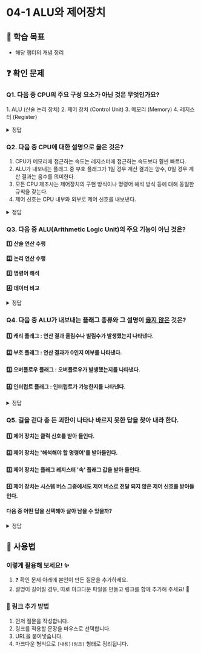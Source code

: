 # 04-1 ALU와 제어장치

## 📌 학습 목표
- 해당 챕터의 개념 정리

## ❓ 확인 문제

### Q1. 다음 중 CPU의 주요 구성 요소가 아닌 것은 무엇인가요?

1️. ALU (산술 논리 장치)
2️. 제어 장치 (Control Unit)
3️. 메모리 (Memory)
4️. 레지스터 (Register)

<details>
<summary>정답</summary>

3️. 메모리 (Memory) X

- **3. 메모리**   
  - 메모리는 CPU외부에 존재하는 장치로, CPU가 필요할 때 데이터를 저장하거나 불러오는 역할을 합니다.
  - CPU 내부의 구성 요소는 아니지만, 명령어와 데이터를 저장하는 중요한 요소입니다.

**[해설]**

- **1. ALU(Arithmetic Logic Unit) - 산술 논리 장치**   
  - 덧셈, 뺄셈 등의 **산술 연산**과 AND, OR 같은 **논리 연산**을 주로 수행합니다.

- **2. 제어장치(Control Unit)**   
  - 프로그램 명령어를 해석하고. **CPU 내부 장치 및 외부 장치의 동작** 을 제어합니다
  - 연산 순서를 조정하며, 데이터 흐름을 관리하는 역할을 합니다.
  
- **4. 레지스터(Register)**  ❌ 
  - CPU 내부에 존재하는 **고속 임시 저장소**로, 연산에 필요한 데이터를 저장하고 관리합니다.
  - 메모리보다 속도가 빠르며, 연산 시 자주 사용합니다.
---

</details>

### Q2. 다음 중 **CPU에 대한 설명으로 옳은 것**은?

1. CPU가 메모리에 접근하는 속도는 레지스터에 접근하는 속도보다 훨씬 빠르다. 
2. ALU가 내보내는 플래그 중 부호 플래그가 1일 경우 계산 결과는 양수, 0일 경우 계산 결과는 음수를 의미한다. 
3. 모든 CPU 제조사는 제어장치의 구현 방식이나 명령어 해석 방식 등에 대해 동일한 규칙을 갖는다. 
4. 제어 신호는 CPU 내부와 외부로 제어 신호를 내보낸다.

<details>
<summary>정답</summary>

④ 제어 신호는 CPU 내부와 외부로 제어 신호를 내보낸다.

**[해설]**  

- **① CPU가 메모리에 접근하는 속도는 레지스터에 접근하는 속도보다 훨씬 빠르다.**  ❌ 
  - CPU의 **레지스터(Register)는 CPU 내부에 위치하여 가장 빠르게 접근할 수 있는 저장 공간**이다.  
  - 반면, **메모리(RAM)는 CPU 외부에 위치하며, 데이터를 읽고 쓰기 위해 버스를 통해 접근해야 하므로 속도가 상대적으로 느리다.**  
  - 일반적으로 **레지스터 > 캐시 메모리 > RAM > SSD/HDD 순으로 접근 속도가 빠르다.**  

- **② ALU가 내보내는 플래그 중 부호 플래그가 1일 경우 계산 결과는 양수, 0일 경우 계산 결과는 음수를 의미한다.**  ❌
  - **부호 플래그(Sign Flag, SF)**는 연산 결과의 최상위 비트(MSB, Most Significant Bit)를 나타내는 플래그이다.  
  - **부호 비트가 1이면 음수, 0이면 양수를 의미한다.** (2의 보수 표현 사용)  
  - 따라서 **부호 플래그가 1이면 음수, 0이면 양수를 의미하므로 문제의 설명이 틀렸다.**  

- **③ 모든 CPU 제조사는 제어장치의 구현 방식이나 명령어 해석 방식 등에 대해 동일한 규칙을 갖는다.**  ❌
  - CPU의 설계 방식은 제조사마다 다를 수 있다.  
  - 예를 들어, **Intel과 AMD의 CPU는 명령어 집합 아키텍처(ISA)가 유사하지만, 마이크로아키텍처 설계 방식은 다르다.**  
  - 또한, **RISC 계열(CPU 명령어가 단순한 구조)과 CISC 계열(CPU 명령어가 복잡한 구조) CPU는 명령어 처리 방식이 다르다.**  
  - 따라서 **모든 CPU 제조사가 동일한 규칙을 갖는 것은 아니다.**  

- **④ 제어 신호는 CPU 내부와 외부로 제어 신호를 내보낸다.**  ✅
  - **제어 장치(Control Unit, CU)는 CPU 내부와 외부의 장치들이 올바르게 동작하도록 제어 신호를 생성하여 전달한다.**  
  - **CPU 내부에서는 ALU, 레지스터 등의 동작을 제어하며, 외부에서는 메모리, 입출력 장치 등과의 데이터 교환을 관리한다.**  
  - 예를 들어, **메모리 읽기(Read), 쓰기(Write) 신호, 인터럽트 신호, 동기 신호 등이 포함된다.**  
  - 따라서 **제어 신호는 CPU 내부뿐만 아니라 외부로도 출력된다.**


---

</details>

### Q3. 다음 중 ALU(Arithmetic Logic Unit)의 주요 기능이 아닌 것은?

**1️⃣** **산술 연산 수행**

**2️⃣** **논리 연산 수행**

**3️⃣** **명령어 해석**

**4️⃣** **데이터 비교**

<details>
<summary>정답</summary>

**3️⃣** **명령어 해석**

**[해설]**

**1️⃣,2️⃣,4️⃣** **ALU** 수행 연산
1. 덧셈,뺄셈,곱셈,나눗셈 등 기본적인 산술 연산을 수행함
2. AND, OR, XOR, NOT 등의 논리 연산을 수행함
4. 크기 비교(A>B, A==B)등의 연산을 수행함
- ※ 비교 연산의 결과는 조건 플래그에 저장되어 추후 조건 명령어에서 사용 가능

**3️⃣** 명령어 해석 -> **제어장치** 담당


---

</details>

### Q4. 다음 중 ALU가 내보내는 플래그 종류와 그 설명이 <U>옳지 않은</U> 것은?

#### 1️⃣ 캐리 플래그 : 연산 결과 올림수나 빌림수가 발생했는지 나타낸다.
#### 2️⃣ 부호 플래그 : 연산 결과가 0인지 여부를 나타낸다.
#### 3️⃣ 오버플로우 플래그 : 오버플로우가 발생했는지를 나타낸다.
#### 4️⃣ 인터럽트 플래그 : 인터럽트가 가능한지를 나타낸다.

<details>
<summary>정답</summary>

#### 2️⃣ 부호 플래그

- 부호 플래그는 연산 결과의 부호를 나타냅니다.
- 연산 결과가 0인지 여부를 나타내는 플래그는 제로 플래그 입니다.
- 부호 플래그의 활용
    - 레지스터에 결과값이 이진수로 저장되었을 때, 플래그 레지스터에서 부호 플래그가 1임을 확인한다면 결과값에 2의 보수를 취하여 표현되는 음수 값으로 변환할 수 있습니다.

---

</details>

### Q5. 길을 걷다 총 든 괴한이 나타나 바르지 못한 답을 찾아 내라 한다.

#### 1️⃣ 제어 장치는 클럭 신호를 받아 들인다.
#### 2️⃣ 제어 장치는 '해석해야 할 명령어'를 받아들인다. 
#### 3️⃣ 제어 장치는 플래그 레지스터 '속' 플래그 값을 받아 들인다.
#### 4️⃣ 제어 장치는 시스템 버스 그중에서도 제어 버스로 전달 되지 않은 제어 신호를 받아들인다.

#### 다음 중 어떤 답을 선택해야 살아 남을 수 있을까?

<details>
<summary>정답</summary>

4번

- **제어 장치**   
  - 제어 장치는 제어 신호를 내보내고 명령어를 해석하는 부품입니다.
  - 연산 순서를 조정하며, 데이터 흐름을 관리하는 역할을 합니다.

**[해설]**

  
- **4  제어 장치는 시스템 버스 그중에서도 제어 버스로 전달 되지 않은 제어 신호를 받아들인다.**  ❌ 
  - 제어 장치는 제어 버스 로 전달된 제어 신호를 받아들입니다. 

---

</details>

## 📝 사용법  
### 이렇게 활용해 보세요! ✨  
1. ❓ 확인 문제 아래에 본인이 만든 질문을 추가하세요.  
2. 설명이 길어질 경우, 따로 마크다운 파일을 만들고 링크를 함께 추가해 주세요! 🔗  

### 🔗 링크 추가 방법  
1. 먼저 질문을 작성합니다.  
2. 링크를 적용할 문장을 마우스로 선택합니다.  
3. URL을 붙여넣습니다.  
4. 마크다운 형식으로 `[내용](링크)` 형태로 정리됩니다.  
